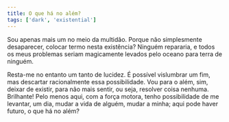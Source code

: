 ```yaml
---
title: O que há no além?
tags: ['dark', 'existential']
---
```


Sou apenas mais um no meio da multidão. Porque não simplesmente desaparecer, colocar termo nesta existência? Ninguém repararia, e todos os meus problemas seriam magicamente levados pelo oceano para terra de ninguém.

Resta-me no entanto um tanto de lucidez. É possível vislumbrar um fim, mas descartar racionalmente essa possibilidade. Vou para o além, sim, deixar de existir, para não mais sentir, ou seja, resolver coisa nenhuma. Brilhante! Pelo menos aqui, com a força motora, tenho possibilidade de me levantar, um dia, mudar a vida de alguém, mudar a minha; aqui pode haver futuro, o que há no além?